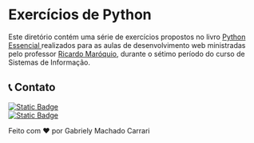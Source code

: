# Exercícios de Python 

Este diretório contém uma série de exercícios propostos no livro [Python Essencial ](https://www.amazon.com.br/Python-Essencial-S%C3%A9rie-Programa%C3%A7%C3%A3o-ebook/dp/B0C38QMW8H) realizados para as aulas de desenvolvimento web ministradas pelo professor [Ricardo Maróquio](https://www.youtube.com/c/ricardomaroquio), durante o sétimo período do curso de Sistemas de Informação.


## 📞 Contato
[![Static Badge](https://img.shields.io/badge/Gabriely%20Carrari-%230A66C2?logo=linkedIn&link=https%3A%2F%2Fwww.linkedin.com%2Fin%2Fgabriely-carrari%2F)](https://www.linkedin.com/in/gabriely-carrari/)<br>
[![Static Badge](https://img.shields.io/badge/gabrielycarrari%40gmail.com-%23EA4335?logo=gmail&logoColor=white&link=mailto%3Agabrielycarrari%40gmail.com)](mailto:gabrielycarrari@gmail.com)


Feito com ❤️ por Gabriely Machado Carrari </br>
